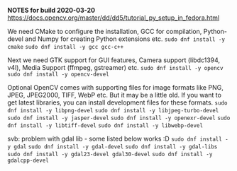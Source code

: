 
**NOTES for build 2020-03-20**
https://docs.opencv.org/master/dd/dd5/tutorial_py_setup_in_fedora.html

We need CMake to configure the installation, GCC for compilation, Python-devel and Numpy for creating Python extensions etc.
`sudo dnf install -y cmake`
`sudo dnf install -y gcc gcc-c++`

Next we need GTK support for GUI features, Camera support (libdc1394, v4l), Media Support (ffmpeg, gstreamer) etc.
`sudo dnf install -y opencv`
`sudo dnf install -y opencv-devel`

Optional 
OpenCV comes with supporting files for image formats like PNG, JPEG, JPEG2000, TIFF, WebP etc. But it may be a little old. If you want to get latest libraries, you can install development files for these formats.
`sudo dnf install -y libpng-devel`
`sudo dnf install -y libjpeg-turbo-devel`
`sudo dnf install -y jasper-devel`
`sudo dnf install -y openexr-devel`
`sudo dnf install -y libtiff-devel`
`sudo dnf install -y libwebp-devel`

svb: problem with gdal lib - some listed below works :D
`sudo dnf install -y gdal` 
`sudo dnf install -y gdal-devel`
`sudo dnf install -y gdal-libs`
`sudo dnf install -y gdal23-devel gdal30-devel`
`sudo dnf install -y gdalcpp-devel`

